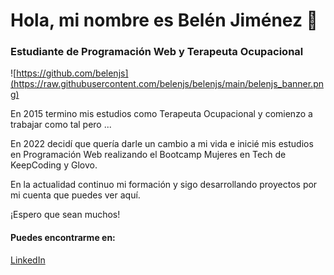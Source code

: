 # Hola, mi nombre es Belén Jiménez 👋
### Estudiante de Programación Web y Terapeuta Ocupacional
![https://github.com/belenjs](https://raw.githubusercontent.com/belenjs/belenjs/main/belenjs_banner.png)

En 2015 termino mis estudios como Terapeuta Ocupacional y comienzo a trabajar como tal pero ...


En 2022 decidí que quería darle un cambio a mi vida e inicié mis estudios en Programación Web realizando el Bootcamp Mujeres en Tech de KeepCoding y Glovo.


En la actualidad continuo mi formación y sigo desarrollando proyectos por mi cuenta que puedes ver aquí.


¡Espero que sean muchos!




#### Puedes encontrarme en:
[LinkedIn](https://www.linkedin.com/in/bel%C3%A9n-jim%C3%A9nez-895aab24a/?originalSubdomain=es)
